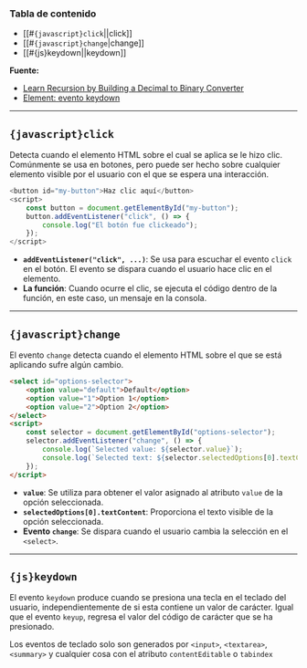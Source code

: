 ### **Tabla de contenido**

- [[#`{javascript}click`||click]]
- [[#`{javascript}change`|change]]
- [[#{js}keydown||keydown]]

**Fuente:**
- [Learn Recursion by Building a Decimal to Binary Converter](https://www.freecodecamp.org/learn/javascript-algorithms-and-data-structures-v8/learn-recursion-by-building-a-decimal-to-binary-converter/)
- [Element: evento keydown](https://developer.mozilla.org/es/docs/Web/API/Element/keydown_event)

---

## `{javascript}click`

Detecta cuando el elemento HTML sobre el cual se aplica se le hizo clic. Comúnmente se usa en botones, pero puede ser hecho sobre cualquier elemento visible por el usuario con el que se espera una interacción. 

```javascript
<button id="my-button">Haz clic aquí</button>
<script>
	const button = document.getElementById("my-button");
	button.addEventListener("click", () => {
		console.log("El botón fue clickeado");
	});
</script>
```

- **`addEventListener("click", ...)`**: Se usa para escuchar el evento `click` en el botón. El evento se dispara cuando el usuario hace clic en el elemento.
- **La función**: Cuando ocurre el clic, se ejecuta el código dentro de la función, en este caso, un mensaje en la consola.
---
## `{javascript}change`

El evento `change` detecta cuando el elemento HTML sobre el que se está aplicando sufre algún cambio. 

```html
<select id="options-selector">
	<option value="default">Default</option>
	<option value="1">Option 1</option>
	<option value="2">Option 2</option>
</select>
<script>
	const selector = document.getElementById("options-selector");
	selector.addEventListener("change", () => {
		console.log(`Selected value: ${selector.value}`);
		console.log(`Selected text: ${selector.selectedOptions[0].textContent}`);
	});
</script>
``` 

- **`value`**: Se utiliza para obtener el valor asignado al atributo `value` de la opción seleccionada.
- **`selectedOptions[0].textContent`**: Proporciona el texto visible de la opción seleccionada.
- **Evento `change`**: Se dispara cuando el usuario cambia la selección en el `<select>`.

---
## `{js}keydown`

El evento `keydown` produce cuando se presiona una tecla en el teclado del usuario, independientemente de si esta contiene un valor de carácter. Igual que el evento `keyup`, regresa el valor del código de carácter que se ha presionado. 

Los eventos de teclado solo son generados por `<input>`, `<textarea>`, `<summary>` y cualquier cosa con el atributo `contentEditable` o `tabindex`

